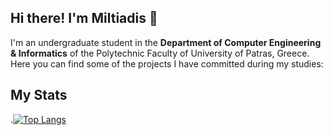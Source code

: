 ## Hi there! I'm Miltiadis 👋
I'm an undergraduate student in the **Department of Computer Engineering & Informatics** of the Polytechnic Faculty of University of Patras, Greece.
Here you can find some of the projects I have committed during my studies:

## My Stats
.[![Top Langs](https://github-readme-stats.vercel.app/api/top-langs/?username=miltiadiss&layout=compact)](https://github.com/miltiadiss-github-readme-stats)
